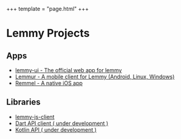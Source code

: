 +++
template = "page.html"
+++

# Lemmy Projects

## Apps

- [lemmy-ui - The official web app for lemmy](https://github.com/LemmyNet/lemmy-ui)
- [Lemmur - A mobile client for Lemmy (Android, Linux, Windows)](https://github.com/krawieck/lemmur)
- [Remmel - A native iOS app](https://github.com/uuttff8/Lemmy-iOS)

## Libraries

- [lemmy-js-client](https://github.com/LemmyNet/lemmy-js-client)
- [Dart API client ( under development )](https://github.com/krawieck/lemmy_api_client)
- [Kotlin API ( under development )](https://github.com/eiknat/lemmy-client)
